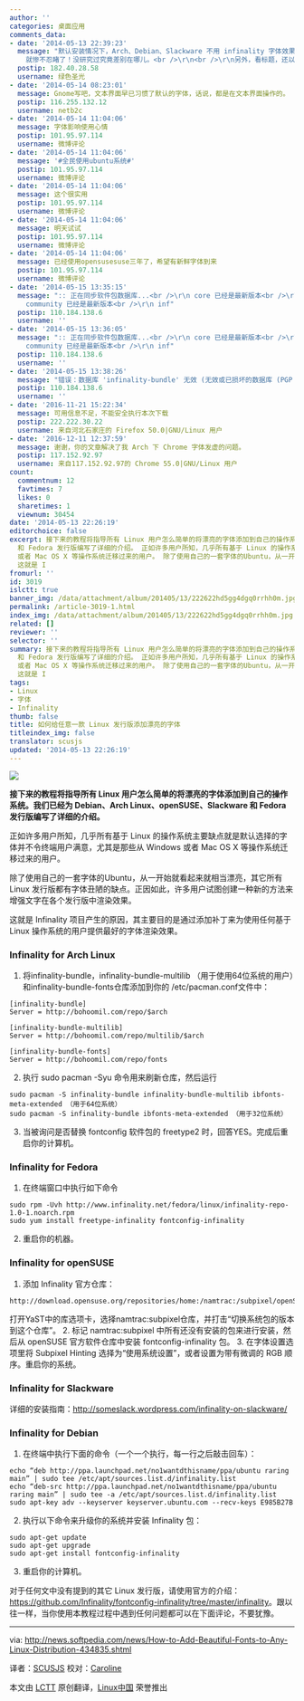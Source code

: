 ```yaml
---
author: ''
categories: 桌面应用
comments_data:
- date: '2014-05-13 22:39:23'
  message: "默认安装情况下，Arch、Debian、Slackware 不用 infinality 字体效果也可以很好，但是 openSUSE 和 Fedora
    就惨不忍睹了！没研究过究竟差别在哪儿。<br />\r\n<br />\r\n另外，看标题，还以为这篇文章是介绍怎么添加字体呢。"
  postip: 182.40.28.58
  username: 绿色圣光
- date: '2014-05-14 08:23:01'
  message: Gnome写吧，文本界面早已习惯了默认的字体，话说，都是在文本界面操作的。
  postip: 116.255.132.12
  username: netb2c
- date: '2014-05-14 11:04:06'
  message: 字体影响使用心情
  postip: 101.95.97.114
  username: 微博评论
- date: '2014-05-14 11:04:06'
  message: '#全民使用ubuntu系统#'
  postip: 101.95.97.114
  username: 微博评论
- date: '2014-05-14 11:04:06'
  message: 这个很实用
  postip: 101.95.97.114
  username: 微博评论
- date: '2014-05-14 11:04:06'
  message: 明天试试
  postip: 101.95.97.114
  username: 微博评论
- date: '2014-05-14 11:04:06'
  message: 已经使用opensusesuse三年了，希望有新鲜字体到来
  postip: 101.95.97.114
  username: 微博评论
- date: '2014-05-15 13:35:15'
  message: ":: 正在同步软件包数据库...<br />\r\n core 已经是最新版本<br />\r\n extra 已经是最新版本<br />\r\n
    community 已经是最新版本<br />\r\n inf"
  postip: 110.184.138.6
  username: ''
- date: '2014-05-15 13:36:05'
  message: ":: 正在同步软件包数据库...<br />\r\n core 已经是最新版本<br />\r\n extra 已经是最新版本<br />\r\n
    community 已经是最新版本<br />\r\n inf"
  postip: 110.184.138.6
  username: ''
- date: '2014-05-15 13:38:26'
  message: "错误：数据库 'infinality-bundle' 无效 (无效或已损坏的数据库 (PGP 签名))<br />\r\n错误：数据库 'infinality-bun"
  postip: 110.184.138.6
  username: ''
- date: '2016-11-21 15:22:34'
  message: 可用信息不足，不能安全执行本次下载
  postip: 222.222.30.22
  username: 来自河北石家庄的 Firefox 50.0|GNU/Linux 用户
- date: '2016-12-11 12:37:59'
  message: 谢谢，你的文章解决了我 Arch 下 Chrome 字体发虚的问题。
  postip: 117.152.92.97
  username: 来自117.152.92.97的 Chrome 55.0|GNU/Linux 用户
count:
  commentnum: 12
  favtimes: 7
  likes: 0
  sharetimes: 1
  viewnum: 30454
date: '2014-05-13 22:26:19'
editorchoice: false
excerpt: 接下来的教程将指导所有 Linux 用户怎么简单的将漂亮的字体添加到自己的操作系统。我们已经为 Debian、Arch Linux、openSUSE、Slackware
  和 Fedora 发行版编写了详细的介绍。 正如许多用户所知，几乎所有基于 Linux 的操作系统主要缺点就是默认选择的字体并不令终端用户满意，尤其是那些从 Windows
  或者 Mac OS X 等操作系统迁移过来的用户。 除了使用自己的一套字体的Ubuntu，从一开始就看起来就相当漂亮，其它所有 Linux 发行版都有字体丑陋的缺点。正因如此，许多用户试图创建一种新的方法来增强文字在各个发行版中渲染效果。
  这就是 I
fromurl: ''
id: 3019
islctt: true
banner_img: /data/attachment/album/201405/13/222622hd5gg4dgq0rrhh0m.jpg
permalink: /article-3019-1.html
index_img: /data/attachment/album/201405/13/222622hd5gg4dgq0rrhh0m.jpg.thumb.jpg
related: []
reviewer: ''
selector: ''
summary: 接下来的教程将指导所有 Linux 用户怎么简单的将漂亮的字体添加到自己的操作系统。我们已经为 Debian、Arch Linux、openSUSE、Slackware
  和 Fedora 发行版编写了详细的介绍。 正如许多用户所知，几乎所有基于 Linux 的操作系统主要缺点就是默认选择的字体并不令终端用户满意，尤其是那些从 Windows
  或者 Mac OS X 等操作系统迁移过来的用户。 除了使用自己的一套字体的Ubuntu，从一开始就看起来就相当漂亮，其它所有 Linux 发行版都有字体丑陋的缺点。正因如此，许多用户试图创建一种新的方法来增强文字在各个发行版中渲染效果。
  这就是 I
tags:
- Linux
- 字体
- Infinality
thumb: false
title: 如何给任意一款 Linux 发行版添加漂亮的字体
titleindex_img: false
translator: scusjs
updated: '2014-05-13 22:26:19'
---
```


![](/data/attachment/album/201405/13/222622hd5gg4dgq0rrhh0m.jpg)


**接下来的教程将指导所有 Linux 用户怎么简单的将漂亮的字体添加到自己的操作系统。我们已经为 Debian、Arch Linux、openSUSE、Slackware 和 Fedora 发行版编写了详细的介绍。**


正如许多用户所知，几乎所有基于 Linux 的操作系统主要缺点就是默认选择的字体并不令终端用户满意，尤其是那些从 Windows 或者 Mac OS X 等操作系统迁移过来的用户。


除了使用自己的一套字体的Ubuntu，从一开始就看起来就相当漂亮，其它所有 Linux 发行版都有字体丑陋的缺点。正因如此，许多用户试图创建一种新的方法来增强文字在各个发行版中渲染效果。


这就是 Infinality 项目产生的原因，其主要目的是通过添加补丁来为使用任何基于 Linux 操作系统的用户提供最好的字体渲染效果。


### Infinality for Arch Linux


1. 将infinality-bundle，infinality-bundle-multilib （用于使用64位系统的用户）和infinality-bundle-fonts仓库添加到你的 /etc/pacman.conf文件中：



```
[infinality-bundle]
Server = http://bohoomil.com/repo/$arch

[infinality-bundle-multilib]
Server = http://bohoomil.com/repo/multilib/$arch

[infinality-bundle-fonts]
Server = http://bohoomil.com/repo/fonts

```
2. 执行 sudo pacman -Syu 命令用来刷新仓库，然后运行



```
sudo pacman -S infinality-bundle infinality-bundle-multilib ibfonts-meta-extended （用于64位系统） 
sudo pacman -S infinality-bundle ibfonts-meta-extended （用于32位系统）

```
3. 当被询问是否替换 fontconfig 软件包的 freetype2 时，回答YES。完成后重启你的计算机。


### Infinality for Fedora ###


1. 在终端窗口中执行如下命令



```
sudo rpm -Uvh http://www.infinality.net/fedora/linux/infinality-repo-1.0-1.noarch.rpm
sudo yum install freetype-infinality fontconfig-infinality

```
2. 重启你的机器。


### Infinality for openSUSE


1. 添加 Infinality 官方仓库：



```
http://download.opensuse.org/repositories/home:/namtrac:/subpixel/openSUSE_13.1/

```

打开YaST中的库选项卡，选择namtrac:subpixel仓库，并打击“切换系统包的版本到这个仓库”。
2. 标记 namtrac:subpixel 中所有还没有安装的包来进行安装，然后从 openSUSE 官方软件仓库中安装 fontconfig-infinality 包。
3. 在字体设置选项里将 Subpixel Hinting 选择为“使用系统设置”，或者设置为带有微调的 RGB 顺序。重启你的系统。


### Infinality for Slackware


详细的安装指南：<http://someslack.wordpress.com/infinality-on-slackware/>


### Infinality for Debian


1. 在终端中执行下面的命令（一个一个执行，每一行之后敲击回车）：



```
echo “deb http://ppa.launchpad.net/no1wantdthisname/ppa/ubuntu raring main” | sudo tee /etc/apt/sources.list.d/infinality.list
echo “deb-src http://ppa.launchpad.net/no1wantdthisname/ppa/ubuntu raring main” | sudo tee -a /etc/apt/sources.list.d/infinality.list
sudo apt-key adv --keyserver keyserver.ubuntu.com --recv-keys E985B27B

```
2. 执行以下命令来升级你的系统并安装 Infinality 包：



```
sudo apt-get update
sudo apt-get upgrade
sudo apt-get install fontconfig-infinality

```
3. 重启你的计算机。


对于任何文中没有提到的其它 Linux 发行版，请使用官方的介绍：<https://github.com/Infinality/fontconfig-infinality/tree/master/infinality>。跟以往一样，当你使用本教程过程中遇到任何问题都可以在下面评论，不要犹豫。




---


via: <http://news.softpedia.com/news/How-to-Add-Beautiful-Fonts-to-Any-Linux-Distribution-434835.shtml>


译者：[SCUSJS](https://github.com/scusjs) 校对：[Caroline](https://github.com/carolinewuyan)


本文由 [LCTT](https://github.com/LCTT/TranslateProject) 原创翻译，[Linux中国](http://linux.cn/) 荣誉推出